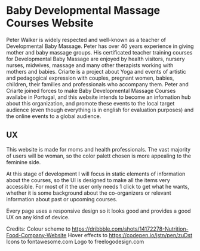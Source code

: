 # Baby Developmental Massage Courses Website

Peter Walker is widely respected and well-known as a teacher of Developmental Baby Massage. Peter has over 40 years experience in giving mother and baby massage groups. His certificated teacher training courses for Developmental Baby Massage are enjoyed by health visitors, nursery nurses, midwives, massage and many other therapists working with mothers and babies.
Criarte is a project about Yoga and events of artistic and pedagogical expression with couples, pregnant women, babies, children, their families and professionals who accompany them.
Peter and Criarte joined forces to make Baby Developmental Massage Courses availabe in Portugal, and this website intends to become an infomation hub about this organization, and promote these events to the local target audience (even though everything is in english for evaluation purposes) and the online events to a global audience.

## UX

This website is made for moms and health professionals. The vast majority of users will be woman, so the color palett chosen is more appealing to the feminine side.

At this stage of development I will focus in static elements of information about the courses, so the UI is designed to make all the items very accessible. For most of it the user only needs 1 click to get what he wants, whether it is some background about the co-organizers or relevant information about past or upcoming courses.

Every page uses a responsive design so it looks good and provides a good UX on any kind of device.

<!-- Use this section to provide insight into your UX process, focusing on who this website is for, what it is that they want to achieve and how your project is the best way to help them achieve these things.

In particular, as part of this section we recommend that you provide a list of User Stories, with the following general structure:
- As a user type, I want to perform an action, so that I can achieve a goal.

This section is also where you would share links to any wireframes, mockups, diagrams etc. that you created as part of the design process. These files should themselves either be included as a pdf file in the project itself (in an separate directory), or just hosted elsewhere online and can be in any format that is viewable inside the browser.

## Features

In this section, you should go over the different parts of your project, and describe each in a sentence or so.
 
### Existing Features
- Feature 1 - allows users X to achieve Y, by having them fill out Z
- ...

For some/all of your features, you may choose to reference the specific project files that implement them, although this is entirely optional.

In addition, you may also use this section to discuss plans for additional features to be implemented in the future:

### Features Left to Implement
- Another feature idea

## Technologies Used

In this section, you should mention all of the languages, frameworks, libraries, and any other tools that you have used to construct this project. For each, provide its name, a link to its official site and a short sentence of why it was used.

- [JQuery](https://jquery.com)
    - The project uses **JQuery** to simplify DOM manipulation.


## Testing

In this section, you need to convince the assessor that you have conducted enough testing to legitimately believe that the site works well. Essentially, in this part you will want to go over all of your user stories from the UX section and ensure that they all work as intended, with the project providing an easy and straightforward way for the users to achieve their goals.

Whenever it is feasible, prefer to automate your tests, and if you've done so, provide a brief explanation of your approach, link to the test file(s) and explain how to run them.

For any scenarios that have not been automated, test the user stories manually and provide as much detail as is relevant. A particularly useful form for describing your testing process is via scenarios, such as:

1. Contact form:
    1. Go to the "Contact Us" page
    2. Try to submit the empty form and verify that an error message about the required fields appears
    3. Try to submit the form with an invalid email address and verify that a relevant error message appears
    4. Try to submit the form with all inputs valid and verify that a success message appears.

In addition, you should mention in this section how your project looks and works on different browsers and screen sizes.

You should also mention in this section any interesting bugs or problems you discovered during your testing, even if you haven't addressed them yet.

If this section grows too long, you may want to split it off into a separate file and link to it from here.

## Deployment

This section should describe the process you went through to deploy the project to a hosting platform (e.g. GitHub Pages or Heroku).

In particular, you should provide all details of the differences between the deployed version and the development version, if any, including:
- Different values for environment variables (Heroku Config Vars)?
- Different configuration files?
- Separate git branch?

In addition, if it is not obvious, you should also describe how to run your code locally.


## Credits

### Content
- The text for section Y was copied from the [Wikipedia article Z](https://en.wikipedia.org/wiki/Z)

### Media
- The photos used in this site were obtained from ...

### Acknowledgements

- I received inspiration for this project from X -->

















Credits:
Colour scheme to https://dribbble.com/shots/14172278-Nutrition-Food-Company-Website
Hover effects to https://codepen.io/jstn/pen/zuDst
Icons to fontawesome.com
Logo to freelogodesign.com



